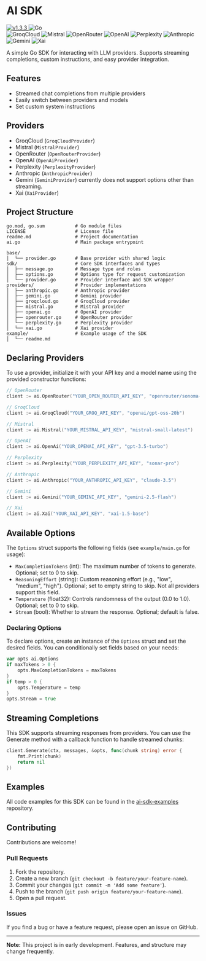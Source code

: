 # AI SDK

<p align="left">
    <a href="https://github.com/unsafe0x0/ai-sdk/releases/tag/v1.3.3">
        <img src="https://img.shields.io/badge/v1.3.3-blue.svg" alt="v1.3.3">
    </a>
    <img src="https://img.shields.io/badge/Go-00ADD8?logo=go&labelColor=white" alt="Go">
    <br/>
    <img src="https://img.shields.io/badge/GroqCloud-FF6F00" alt="GroqCloud">
    <img src="https://img.shields.io/badge/Mistral-1976D2" alt="Mistral">
    <img src="https://img.shields.io/badge/OpenRouter-43A047" alt="OpenRouter">
    <img src="https://img.shields.io/badge/OpenAI-6E4AFF" alt="OpenAI">
    <img src="https://img.shields.io/badge/Perplexity-00B8D4" alt="Perplexity">
    <img src="https://img.shields.io/badge/Anthropic-FF4081" alt="Anthropic">
    <img src="https://img.shields.io/badge/Gemini-7C4DFF" alt="Gemini">
    <img src="https://img.shields.io/badge/Xai-FFFFFF" alt="Xai">
</p>

A simple Go SDK for interacting with LLM providers. Supports streaming completions, custom instructions, and easy provider integration.

## Features

- Streamed chat completions from multiple providers
- Easily switch between providers and models
- Set custom system instructions

## Providers

- GroqCloud (`GroqCloudProvider`)
- Mistral (`MistralProvider`)
- OpenRouter (`OpenRouterProvider`)
- OpenAI (`OpenAiProvider`)
- Perplexity (`PerplexityProvider`)
- Anthropic (`AnthropicProvider`)
- Gemini (`GeminiProvider`) currently does not support options other than streaming.
- Xai (`XaiProvider`)

## Project Structure

```text
go.mod, go.sum           # Go module files
LICENSE                  # License file
readme.md                # Project documentation
ai.go                    # Main package entrypoint

base/
│  └── provider.go       # Base provider with shared logic
sdk/                     # Core SDK interfaces and types
│  ├── message.go        # Message type and roles
│  ├── options.go        # Options type for request customization
│  └── provider.go       # Provider interface and SDK wrapper
providers/               # Provider implementations
│  ├── anthropic.go      # Anthropic provider
│  ├── gemini.go         # Gemini provider
│  ├── groqcloud.go      # GroqCloud provider
│  ├── mistral.go        # Mistral provider
│  ├── openai.go         # OpenAI provider
│  ├── openrouter.go     # OpenRouter provider
│  └── perplexity.go     # Perplexity provider
│  └── xai.go            # Xai provider
example/                 # Example usage of the SDK
│  └── readme.md
```

## Declaring Providers

To use a provider, initialize it with your API key and a model name using the provided constructor functions:

```go
// OpenRouter
client := ai.OpenRouter("YOUR_OPEN_ROUTER_API_KEY", "openrouter/sonoma-dusk-alpha")

// GroqCloud
client := ai.GroqCloud("YOUR_GROQ_API_KEY", "openai/gpt-oss-20b")

// Mistral
client := ai.Mistral("YOUR_MISTRAL_API_KEY", "mistral-small-latest")

// OpenAI
client := ai.OpenAi("YOUR_OPENAI_API_KEY", "gpt-3.5-turbo")

// Perplexity
client := ai.Perplexity("YOUR_PERPLEXITY_API_KEY", "sonar-pro")

// Anthropic
client := ai.Anthropic("YOUR_ANTHROPIC_API_KEY", "claude-3.5")

// Gemini
client := ai.Gemini("YOUR_GEMINI_API_KEY", "gemini-2.5-flash")

// Xai
client := ai.Xai("YOUR_XAI_API_KEY", "xai-1.5-base")
```

## Available Options

The `Options` struct supports the following fields (see `example/main.go` for usage):

- `MaxCompletionTokens` (int): The maximum number of tokens to generate. Optional; set to 0 to skip.
- `ReasoningEffort` (string): Custom reasoning effort (e.g., "low", "medium", "high"). Optional; set to empty string to skip. Not all providers support this field.
- `Temperature` (float32): Controls randomness of the output (0.0 to 1.0). Optional; set to 0 to skip.
- `Stream` (bool): Whether to stream the response. Optional; default is false.

### Declaring Options

To declare options, create an instance of the `Options` struct and set the desired fields. You can conditionally set fields based on your needs:

```go
var opts ai.Options
if maxTokens > 0 {
    opts.MaxCompletionTokens = maxTokens
}
if temp > 0 {
    opts.Temperature = temp
}
opts.Stream = true
```

## Streaming Completions

This SDK supports streaming responses from providers. You can use the Generate method with a callback function to handle streamed chunks:

```go
client.Generate(ctx, messages, &opts, func(chunk string) error {
    fmt.Print(chunk)
    return nil
})
```

## Examples

All code examples for this SDK can be found in the [ai-sdk-examples](https://github.com/unsafe0x0/ai-sdk-examples) repository.

## Contributing

Contributions are welcome!

### Pull Requests

1.  Fork the repository.
2.  Create a new branch (`git checkout -b feature/your-feature-name`).
3.  Commit your changes (`git commit -m 'Add some feature'`).
4.  Push to the branch (`git push origin feature/your-feature-name`).
5.  Open a pull request.

### Issues

If you find a bug or have a feature request, please open an issue on GitHub.

---

**Note:** This project is in early development. Features, and structure may change frequently.
